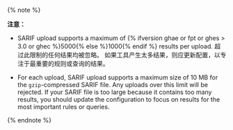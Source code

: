 {% note %}

**注意：**
- SARIF upload supports a maximum of {% ifversion ghae or fpt or ghes > 3.0 or ghec %}5000{% else %}1000{% endif %} results per upload. 超过此限制的任何结果均被忽略。 如果工具产生太多结果，则应更新配置，以专注于最重要的规则或查询的结果。

 - For each upload, SARIF upload supports a maximum size of 10 MB for the `gzip`-compressed SARIF file. Any uploads over this limit will be rejected. If your SARIF file is too large because it contains too many results, you should update the configuration to focus on results for the most important rules or queries.

{% endnote %}
